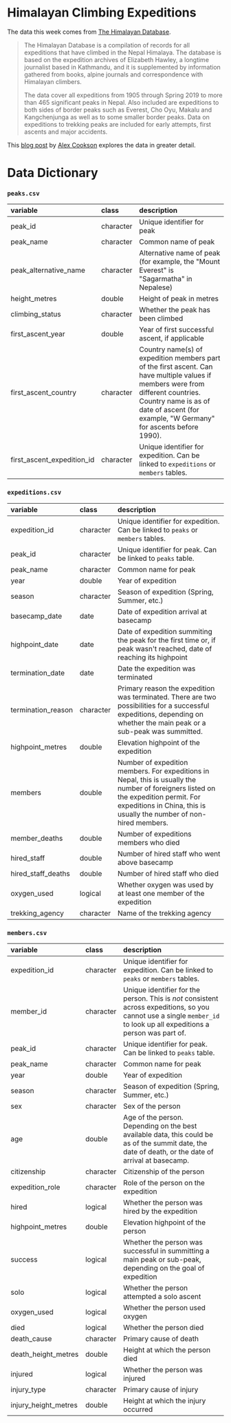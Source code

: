 # Himalayan Climbing Expeditions

The data this week comes from [The Himalayan Database](https://www.himalayandatabase.com/).

>The Himalayan Database is a compilation of records for all expeditions that have climbed in the Nepal Himalaya. The database is based on the expedition archives of Elizabeth Hawley, a longtime journalist based in Kathmandu, and it is supplemented by information gathered from books, alpine journals and correspondence with Himalayan climbers.
>
>The data cover all expeditions from 1905 through Spring 2019 to more than 465 significant peaks in Nepal. Also included are expeditions to both sides of border peaks such as Everest, Cho Oyu, Makalu and Kangchenjunga as well as to some smaller border peaks. Data on expeditions to trekking peaks are included for early attempts, first ascents and major accidents.



This [blog post](https://www.alexcookson.com/post/analyzing-himalayan-peaks-first-ascents/) by [Alex Cookson](https://twitter.com/alexcookson) explores the data in greater detail.




# Data Dictionary

### `peaks.csv`

| variable                   | class     | description                                                  |
| :------------------------- | :-------- | :----------------------------------------------------------- |
| peak_id                    | character | Unique identifier for peak                                   |
| peak_name                  | character | Common name of peak                                          |
| peak_alternative_name      | character | Alternative name of peak (for example, the "Mount Everest" is "Sagarmatha" in Nepalese) |
| height_metres              | double    | Height of peak in metres                                     |
| climbing_status            | character | Whether the peak has been climbed                            |
| first_ascent_year          | double    | Year of first successful ascent, if applicable               |
| first_ascent_country       | character | Country name(s) of expedition members part of the first ascent. Can have multiple values if members were from different countries. Country name is as of date of ascent (for example, "W Germany" for ascents before 1990). |
| first_ascent_expedition_id | character | Unique identifier for expedition. Can be linked to `expeditions` or `members` tables. |



### `expeditions.csv`

| variable           | class     | description                                                  |
| :----------------- | :-------- | :----------------------------------------------------------- |
| expedition_id      | character | Unique identifier for expedition. Can be linked to `peaks` or `members` tables. |
| peak_id            | character | Unique identifier for peak. Can be linked to `peaks` table.  |
| peak_name          | character | Common name for peak                                         |
| year               | double    | Year of expedition                                           |
| season             | character | Season of expedition (Spring, Summer, etc.)                  |
| basecamp_date      | date      | Date of expedition arrival at basecamp                       |
| highpoint_date        | date      | Date of expedition summiting the peak for the first time or, if peak wasn't reached, date of reaching its highpoint |
| termination_date   | date      | Date the expedition was terminated                           |
| termination_reason | character | Primary reason the expedition was terminated. There are two possibilities for a successful expeditions, depending on whether the main peak or a sub-peak was summitted. |
| highpoint_metres   | double    | Elevation highpoint of the expedition                        |
| members            | double    | Number of expedition members. For expeditions in Nepal, this is usually the number of foreigners listed on the expedition permit. For expeditions in China, this is usually the number of non-hired members. |
| member_deaths      | double    | Number of expeditions members who died                       |
| hired_staff        | double    | Number of hired staff who went above basecamp                |
| hired_staff_deaths | double    | Number of hired staff who died                               |
| oxygen_used        | logical   | Whether oxygen was used by at least one member of the expedition |
| trekking_agency    | character | Name of the trekking agency                                  |



### `members.csv`

| variable             | class     | description                                                  |
| :------------------- | :-------- | :----------------------------------------------------------- |
| expedition_id        | character | Unique identifier for expedition. Can be linked to `peaks` or `members` tables. |
| member_id            | character | Unique identifier for the person. This is *not* consistent across expeditions, so you cannot use a single `member_id` to look up all expeditions a person was part of. |
| peak_id              | character | Unique identifier for peak. Can be linked to `peaks` table.  |
| peak_name            | character | Common name for peak                                         |
| year                 | double    | Year of expedition                                           |
| season               | character | Season of expedition (Spring, Summer, etc.)                  |
| sex                  | character | Sex of the person                                            |
| age                  | double    | Age of the person. Depending on the best available data, this could be as of the summit date, the date of death, or the date of arrival at basecamp. |
| citizenship          | character | Citizenship of the person                                    |
| expedition_role      | character | Role of the person on the expedition                         |
| hired                | logical   | Whether the person was hired by the expedition               |
| highpoint_metres     | double    | Elevation highpoint of the person                            |
| success              | logical   | Whether the person was successful in summitting a main peak or sub-peak, depending on the goal of expedition |
| solo                 | logical   | Whether the person attempted a solo ascent                   |
| oxygen_used          | logical   | Whether the person used oxygen                               |
| died                 | logical   | Whether the person died                                      |
| death_cause          | character | Primary cause of death                                       |
| death_height_metres  | double    | Height at which the person died                              |
| injured              | logical   | Whether the person was injured                               |
| injury_type          | character | Primary cause of injury                                      |
| injury_height_metres | double    | Height at which the injury occurred                          |

